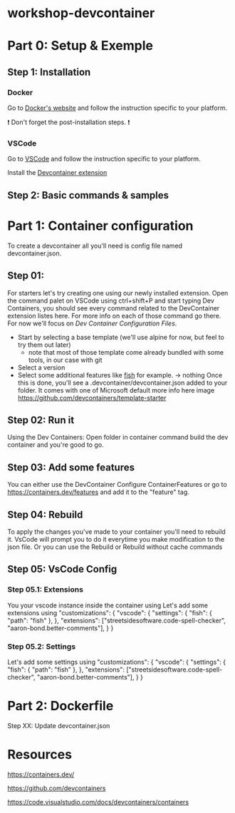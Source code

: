 # workshop-devcontainer

# Part 0: Setup & Exemple
## Step 1: Installation
### Docker
Go to [Docker's website](https://docs.docker.com/engine/install/#server) and follow the instruction specific to your platform.

:exclamation: Don't forget the post-installation steps. :exclamation:

### VSCode

Go to [VSCode](https://code.visualstudio.com/Download) and follow the instruction specific to your platform.

Install the [Devcontainer extension](https://marketplace.visualstudio.com/items?itemName=ms-vscode-remote.remote-containers)

## Step 2: Basic commands & samples

# Part 1: Container configuration

To create a devcontainer all you'll need is config file named devcontainer.json.

## Step 01:
For starters let's try creating one using our newly installed extension.
Open the command palet on VSCode using ctrl+shift+P and start typing Dev Containers, you should see every command related to the DevContainer extension listes here.
For more info on each of those command go there.
For now we'll focus on *Dev Container Configuration Files*.
- Start by selecting a base template (we'll use alpine for now, but feel to try them out later)
  - note that most of those template come already bundled with some tools, in our case with git
 - Select a version
 - Select some additional features like [fish](https://fishshell.com/) for example. -> nothing
Once this is done, you'll see a .devcontainer/devcontainer.json added to your folder.
It comes with one of Microsoft default more info here image https://github.com/devcontainers/template-starter

## Step 02: Run it
Using the Dev Containers: Open folder in container command build the dev container and you're good to go.

## Step 03: Add some features
You can either use the DevContainer Configure ContainerFeatures or go to https://containers.dev/features and add it to the "feature" tag.

## Step 04: Rebuild
To apply the changes you've made to your container you'll need to rebuild it. VsCode will prompt you to do it everytime you make modification to the json file.
Or you can use the Rebuild or Rebuild without cache commands

## Step 05: VsCode Config

### Step 05.1: Extensions
You your vscode instance inside the container using
Let's add some extensions using 
"customizations": {
		"vscode": {
			"settings": {
        "fish": {
            "path": "fish"
        },
      },
			"extensions": ["streetsidesoftware.code-spell-checker", "aaron-bond.better-comments"],
		}
}

### Step 05.2: Settings
Let's add some settings using 
"customizations": {
		"vscode": {
			"settings": {
        "fish": {
            "path": "fish"
        },
      },
			"extensions": ["streetsidesoftware.code-spell-checker", "aaron-bond.better-comments"],
		}
}

# Part 2: Dockerfile


Step XX: Update devcontainer.json
# Resources
https://containers.dev/

https://github.com/devcontainers

https://code.visualstudio.com/docs/devcontainers/containers

